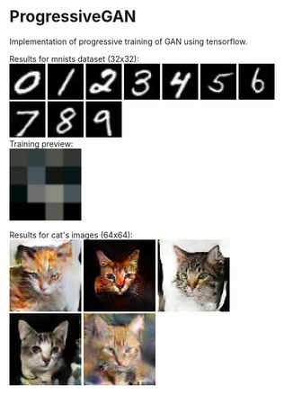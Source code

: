 # ProgressiveGAN
Implementation of progressive training of GAN using tensorflow.

Results for mnists dataset (32x32):</br>
<img src="results/mnist/0.jpg" alt="0" style="width:64px;"/>
<img src="results/mnist/1.jpg" alt="1" style="width:64px;"/>
<img src="results/mnist/2.jpg" alt="2" style="width:64px;"/>
<img src="results/mnist/3.jpg" alt="3" style="width:64px;"/>
<img src="results/mnist/4.jpg" alt="4" style="width:64px;"/>
<img src="results/mnist/5.jpg" alt="5" style="width:64px;"/>
<img src="results/mnist/6.jpg" alt="6" style="width:64px;"/>
<img src="results/mnist/7.jpg" alt="7" style="width:64px;"/>
<img src="results/mnist/8.jpg" alt="8" style="width:64px;"/>
<img src="results/mnist/9.jpg" alt="9" style="width:64px;"/></br>
Training preview:
</br>
<img src="results/mnist/training.gif" alt="0" style="width:128px;"/>

Results for cat's images (64x64):</br>
<img src="results/cats/0.jpg" alt="0" style="width:128px;"/>
<img src="results/cats/1.jpg" alt="1" style="width:128px;"/>
<img src="results/cats/2.jpg" alt="2" style="width:128px;"/>
<img src="results/cats/3.jpg" alt="3" style="width:128px;"/>
<img src="results/cats/4.jpg" alt="4" style="width:128px;"/>
